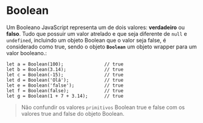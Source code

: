 # Boolean

Um Booleano JavaScript representa um de dois valores: **verdadeiro** ou **falso**. Tudo que possuir um valor atrelado e que seja diferente de `null` e `undefined`, incluindo um objeto Boolean que o valor seja false, é considerado como true, sendo o objeto **`Boolean`** um objeto wrapper para um valor booleano.:

    let a = Boolean(100);               // true
    let b = Boolean(3.14);              // true
    let c = Boolean(-15);               // true
    let d = Boolean('Olá');             // true
    let e = Boolean('false');           // true
    let f = Boolean(false);             // true
    let g = Boolean(1 + 7 + 3.14);      // true
    
> Não confundir os valores `primitivos` Boolean true e false com os valores true and false do objeto Boolean.
